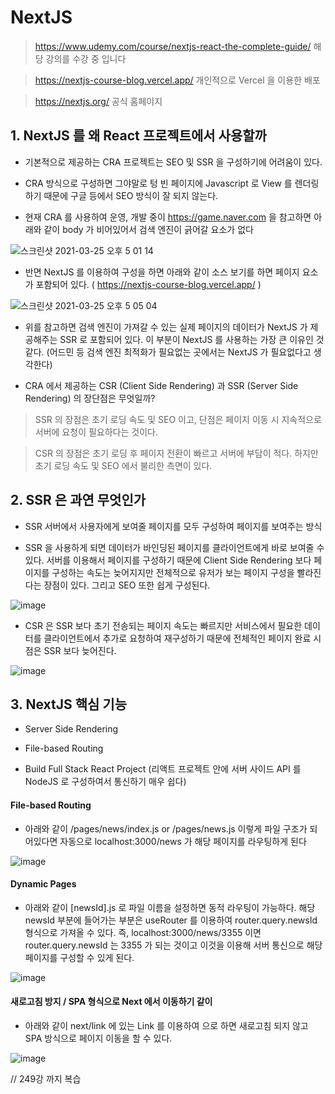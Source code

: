 # NextJS

> https://www.udemy.com/course/nextjs-react-the-complete-guide/  해당 강의를 수강 중 입니다 

> https://nextjs-course-blog.vercel.app/ 개인적으로 Vercel 을 이용한 배포 

> https://nextjs.org/ 공식 홈페이지


## 1. NextJS 를 왜 React 프로젝트에서 사용할까 

- 기본적으로 제공하는 CRA 프로젝트는 SEO 및 SSR 을 구성하기에 어려움이 있다. 

- CRA 방식으로 구성하면 그야말로 텅 빈 페이지에 Javascript 로 View 를 렌더링하기 때문에 구글 등에서 SEO 방식이 잘 되지 않는다. 

- 현재 CRA 를 사용하여 운영, 개발 중이 https://game.naver.com 을 참고하면 아래와 같이 body 가 비어있어서 검색 엔진이 긁어갈 요소가 없다 

![스크린샷 2021-03-25 오후 5 01 14](https://user-images.githubusercontent.com/27527229/112438865-c16c4180-8d8b-11eb-82e0-83be8f663ff0.png)

- 반면 NextJS 를 이용하여 구성을 하면 아래와 같이 소스 보기를 하면 페이지 요소가 포함되어 있다. ( https://nextjs-course-blog.vercel.app/ )

![스크린샷 2021-03-25 오후 5 05 04](https://user-images.githubusercontent.com/27527229/112439277-45bec480-8d8c-11eb-8881-bd9f49938773.png)

- 위를 참고하면 검색 엔진이 가져갈 수 있는 실제 페이지의 데이터가 NextJS 가 제공해주는 SSR 로 포함되어 있다. 이 부분이 NextJS 를 사용하는 가장 큰 이유인 것같다.
  (어드민 등 검색 엔진 최적화가 필요없는 곳에서는 NextJS 가 필요없다고 생각한다)
  
- CRA 에서 제공하는 CSR (Client Side Rendering) 과 SSR (Server Side Rendering) 의 장단점은 무엇일까? 

> SSR 의 장점은 초기 로딩 속도 및 SEO 이고, 단점은 페이지 이동 시 지속적으로 서버에 요청이 필요하다는 것이다. 

> CSR 의 장점은 초기 로딩 후 페이지 전환이 빠르고 서버에 부담이 적다. 하지만 초기 로딩 속도 및 SEO 에서 불리한 측면이 있다. 


## 2. SSR 은 과연 무엇인가 

- SSR 서버에서 사용자에게 보여줄 페이지를 모두 구성하여 페이지를 보여주는 방식 

- SSR 을 사용하게 되면 데이터가 바인딩된 페이지를 클라이언트에게 바로 보여줄 수 있다. 서버를 이용해서 페이지를 구성하기 때문에 Client Side Rendering 보다 페이지를 구성하는 속도는 늦어지지만 전체적으로 유저가 
  보는 페이지 구성을 빨라진다는 장점이 있다. 그리고 SEO 또한 쉽게 구성된다. 

![image](https://user-images.githubusercontent.com/27527229/112626079-1767e480-8e73-11eb-8827-2593bfd25945.png)

- CSR 은 SSR 보다 초기 전송되는 페이지 속도는 빠르지만 서비스에서 필요한 데이터를 클라이언트에서 추가로 요청하여 재구성하기 때문에 전체적인 페이지 완료 시점은 SSR 보다 늦어진다. 

![image](https://user-images.githubusercontent.com/27527229/112626280-572ecc00-8e73-11eb-84d6-546469b3bcfc.png)


## 3. NextJS 핵심 기능

- Server Side Rendering 

- File-based Routing
 
- Build Full Stack React Project (리액트 프로젝트 안에 서버 사이드 API 를 NodeJS 로 구성하여서 통신하기 매우 쉽다)


#### File-based Routing

- 아래와 같이 /pages/news/index.js or /pages/news.js 이렇게 파일 구조가 되어있다면 자동으로 localhost:3000/news 가 해당 페이지를 라우팅하게 된다 

![image](https://user-images.githubusercontent.com/27527229/112628950-fd300580-8e76-11eb-8bd5-cd9696716578.png)

#### Dynamic Pages 

- 아래와 같이 [newsId].js 로 파일 이름을 설정하면 동적 라우팅이 가능하다. 해당 newsId 부분에 들어가는 부분은 useRouter 를 이용하여 router.query.newsId 형식으로 가져올 수 있다. 
  즉, localhost:3000/news/3355 이면 router.query.newsId 는 3355 가 되는 것이고 이것을 이용해 서버 통신으로 해당 페이지를 구성할 수 있게 된다. 

![image](https://user-images.githubusercontent.com/27527229/112693613-49556700-8ec4-11eb-9c9b-b2132f29c96f.png)

#### 새로고침 방지 / SPA 형식으로 Next 에서 이동하기 같이 

- 아래와 같이 next/link 에 있는 Link 를 이용하여 <Link href="url"> </Link> 으로 하면 새로고침 되지 않고 SPA 방식으로 페이지 이동을 할 수 있다. 

![image](https://user-images.githubusercontent.com/27527229/112694190-460eab00-8ec5-11eb-961e-0846939a6921.png)


// 249강 까지 복습 

